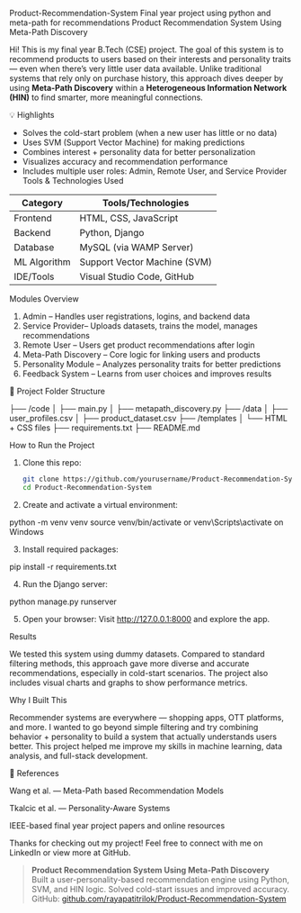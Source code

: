 Product-Recommendation-System
Final year project using python and meta-path for recommendations
Product Recommendation System Using Meta-Path Discovery

Hi!  This is my final year B.Tech (CSE) project. The goal of this system is to recommend products to users based on their interests and personality traits — even when there’s very little user data available. Unlike traditional systems that rely only on purchase history, this approach dives deeper by using **Meta-Path Discovery** within a **Heterogeneous Information Network (HIN)** to find smarter, more meaningful connections.

💡 Highlights

- Solves the cold-start problem (when a new user has little or no data)
- Uses SVM (Support Vector Machine) for making predictions
- Combines interest + personality data for better personalization
- Visualizes accuracy and recommendation performance
- Includes multiple user roles: Admin, Remote User, and Service Provider
Tools & Technologies Used

| Category      | Tools/Technologies         |
|---------------|-----------------------------|
| Frontend      | HTML, CSS, JavaScript       |
| Backend       | Python, Django              |
| Database      | MySQL (via WAMP Server)     |
| ML Algorithm  | Support Vector Machine (SVM)|
| IDE/Tools     | Visual Studio Code, GitHub  |

Modules Overview

1. Admin – Handles user registrations, logins, and backend data  
2. Service Provider– Uploads datasets, trains the model, manages recommendations  
3. Remote User – Users get product recommendations after login  
4. Meta-Path Discovery – Core logic for linking users and products  
5. Personality Module – Analyzes personality traits for better predictions  
6. Feedback System – Learns from user choices and improves results

📁 Project Folder Structure

├── /code │   ├── main.py │   ├── metapath_discovery.py ├── /data │   ├── user_profiles.csv │   ├── product_dataset.csv ├── /templates │   └── HTML + CSS files ├── requirements.txt ├── README.md


How to Run the Project

1. Clone this repo:
   ```bash
   git clone https://github.com/yourusername/Product-Recommendation-System
   cd Product-Recommendation-System

2. Create and activate a virtual environment:

python -m venv venv
source venv/bin/activate    or venv\Scripts\activate on Windows

3. Install required packages:

pip install -r requirements.txt

4. Run the Django server:

python manage.py runserver

5. Open your browser: Visit http://127.0.0.1:8000 and explore the app.


Results

We tested this system using dummy datasets. Compared to standard filtering methods, this approach gave more diverse and accurate recommendations, especially in cold-start scenarios. The project also includes visual charts and graphs to show performance metrics.

 Why I Built This

Recommender systems are everywhere — shopping apps, OTT platforms, and more. I wanted to go beyond simple filtering and try combining behavior + personality to build a system that actually understands users better. This project helped me improve my skills in machine learning, data analysis, and full-stack development.

📎 References

Wang et al. — Meta-Path based Recommendation Models

Tkalcic et al. — Personality-Aware Systems

IEEE-based final year project papers and online resources


Thanks for checking out my project!
Feel free to connect with me on LinkedIn or view more at GitHub.

> **Product Recommendation System Using Meta-Path Discovery**  
> Built a user-personality-based recommendation engine using Python, SVM, and HIN logic. Solved cold-start issues and improved accuracy.  
> GitHub: [github.com/rayapatitrilok/Product-Recommendation-System](https://github.com/rayapatitrilok/Product-Recommendation-System)
